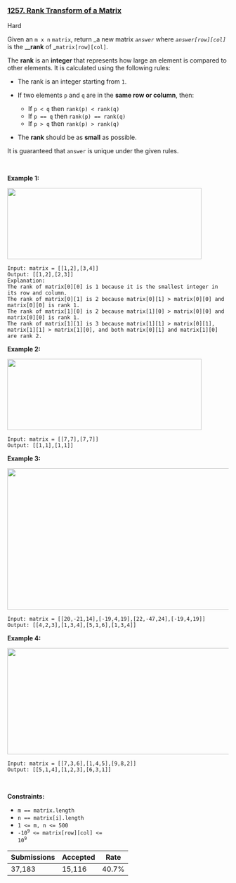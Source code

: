 ### [1257. Rank Transform of a Matrix](https://leetcode.com/problems/rank-transform-of-a-matrix/)

Hard

Given an `` m x n `` `` matrix ``, return _a new matrix _`` answer ``_ where _`` answer[row][col] ``_ is the ____rank__ of _`` matrix[row][col] ``.

The __rank__ is an __integer__ that represents how large an element is compared to other elements. It is calculated using the following rules:

*   The rank is an integer starting from `` 1 ``.
*   If two elements `` p `` and `` q `` are in the __same row or column__, then:	
    
    *   If `` p < q `` then `` rank(p) < rank(q) ``
    *   If `` p == q `` then `` rank(p) == rank(q) ``
    *   If `` p > q `` then `` rank(p) > rank(q) ``
    
    
    
*   The __rank__ should be as __small__ as possible.

It is guaranteed that `` answer `` is unique under the given rules.

 

__Example 1:__

<img alt="" src="https://assets.leetcode.com/uploads/2020/10/18/rank1.jpg" style="width: 442px; height: 162px;"/>

```
Input: matrix = [[1,2],[3,4]]
Output: [[1,2],[2,3]]
Explanation:
The rank of matrix[0][0] is 1 because it is the smallest integer in its row and column.
The rank of matrix[0][1] is 2 because matrix[0][1] > matrix[0][0] and matrix[0][0] is rank 1.
The rank of matrix[1][0] is 2 because matrix[1][0] > matrix[0][0] and matrix[0][0] is rank 1.
The rank of matrix[1][1] is 3 because matrix[1][1] > matrix[0][1], matrix[1][1] > matrix[1][0], and both matrix[0][1] and matrix[1][0] are rank 2.
```

__Example 2:__

<img alt="" src="https://assets.leetcode.com/uploads/2020/10/18/rank2.jpg" style="width: 442px; height: 162px;"/>

```
Input: matrix = [[7,7],[7,7]]
Output: [[1,1],[1,1]]
```

__Example 3:__

<img alt="" src="https://assets.leetcode.com/uploads/2020/10/18/rank3.jpg" style="width: 601px; height: 322px;"/>

```
Input: matrix = [[20,-21,14],[-19,4,19],[22,-47,24],[-19,4,19]]
Output: [[4,2,3],[1,3,4],[5,1,6],[1,3,4]]
```

__Example 4:__

<img alt="" src="https://assets.leetcode.com/uploads/2020/10/18/rank4.jpg" style="width: 601px; height: 242px;"/>

```
Input: matrix = [[7,3,6],[1,4,5],[9,8,2]]
Output: [[5,1,4],[1,2,3],[6,3,1]]
```

 

__Constraints:__

*   `` m == matrix.length ``
*   `` n == matrix[i].length ``
*   `` 1 <= m, n <= 500 ``
*   <code>-10<sup>9</sup> <= matrix[row][col] <= 10<sup>9</sup></code>

| Submissions    | Accepted     | Rate   |
| -------------- | ------------ | ------ |
| 37,183 | 15,116 | 40.7% |